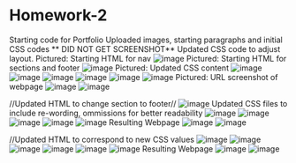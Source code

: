 # Homework-2
Starting code for Portfolio
Uploaded images, starting paragraphs and initial CSS codes
** DID NOT GET SCREENSHOT**
Updated CSS code to adjust layout. 
Pictured: Starting HTML for nav
![image](https://user-images.githubusercontent.com/79474830/113064576-e6dac000-917c-11eb-9774-1fe6326f17af.png)
Pictured: Starting HTML for sections and footer
![image](https://user-images.githubusercontent.com/79474830/113064826-67012580-917d-11eb-9c0d-7ae99ccd59e2.png)
Pictured: Updated CSS content
![image](https://user-images.githubusercontent.com/79474830/113064884-8304c700-917d-11eb-9d4a-c731977a6714.png)
![image](https://user-images.githubusercontent.com/79474830/113064913-92841000-917d-11eb-8661-56fb28731691.png)
![image](https://user-images.githubusercontent.com/79474830/113064947-9f086880-917d-11eb-9f68-46001bd058a4.png)
![image](https://user-images.githubusercontent.com/79474830/113064968-a891d080-917d-11eb-98aa-b5a4a1297aa3.png)
![image](https://user-images.githubusercontent.com/79474830/113064994-b21b3880-917d-11eb-8f5a-a27a0491aaf7.png)
![image](https://user-images.githubusercontent.com/79474830/113065015-bc3d3700-917d-11eb-89cb-b907171779ad.png)
Pictured: URL screenshot of webpage
![image](https://user-images.githubusercontent.com/79474830/113065059-d70fab80-917d-11eb-93ad-66244fd58fcf.png)
![image](https://user-images.githubusercontent.com/79474830/113065081-e3940400-917d-11eb-8789-347de70bf3d9.png)

//Updated HTML to change section to footer//
![image](https://user-images.githubusercontent.com/79474830/113071131-bfd6bb00-9189-11eb-96c9-f6e4365a79f2.png)
Updated CSS files to include re-wording, ommissions for better readability
![image](https://user-images.githubusercontent.com/79474830/113071223-ebf23c00-9189-11eb-9f8f-a3b428c7287b.png)
![image](https://user-images.githubusercontent.com/79474830/113071222-ebf23c00-9189-11eb-8afe-0e78ea08ff45.png)
![image](https://user-images.githubusercontent.com/79474830/113071261-fca2b200-9189-11eb-946e-8ca33ba6c75f.png)
![image](https://user-images.githubusercontent.com/79474830/113071275-04faed00-918a-11eb-9208-d993f288dd0f.png)
![image](https://user-images.githubusercontent.com/79474830/113071294-0c21fb00-918a-11eb-89b7-8eb37a1ca01f.png)
Resulting Webpage
![image](https://user-images.githubusercontent.com/79474830/113071366-34a9f500-918a-11eb-9b49-dd9caf13ea5c.png)
![image](https://user-images.githubusercontent.com/79474830/113071386-3d9ac680-918a-11eb-8ac9-ce94f28ae875.png)

//Updated HTML to correspond to new CSS values
![image](https://user-images.githubusercontent.com/79474830/113075503-ae45e100-9192-11eb-910f-67022eacbd61.png)
![image](https://user-images.githubusercontent.com/79474830/113075531-bc93fd00-9192-11eb-99eb-c45e8f2094ce.png)
![image](https://user-images.githubusercontent.com/79474830/113075546-c584ce80-9192-11eb-84c6-edbe61c23c6b.png)
![image](https://user-images.githubusercontent.com/79474830/113075570-d03f6380-9192-11eb-9489-18f134faa668.png)
![image](https://user-images.githubusercontent.com/79474830/113075599-db928f00-9192-11eb-8c21-7fdc9e06db50.png)
![image](https://user-images.githubusercontent.com/79474830/113075620-e64d2400-9192-11eb-87f3-b293be787eee.png)
Resulting Webpage
![image](https://user-images.githubusercontent.com/79474830/113075640-f49b4000-9192-11eb-95f8-9c45fe02769e.png)
![image](https://user-images.githubusercontent.com/79474830/113075664-011f9880-9193-11eb-94a9-aaf54aa2b5c8.png)



